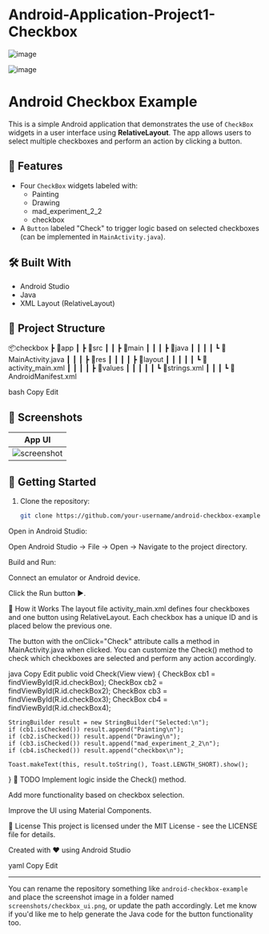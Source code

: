 # Android-Application-Project1-Checkbox

![image](https://github.com/user-attachments/assets/1a8559f8-86a0-4730-a0e1-5a949ecb5a1c)


![image](https://github.com/user-attachments/assets/5bc0576c-7e21-4c88-a39f-6d9027ccfa85)


# Android Checkbox Example

This is a simple Android application that demonstrates the use of `CheckBox` widgets in a user interface using **RelativeLayout**. The app allows users to select multiple checkboxes and perform an action by clicking a button.

## 🧩 Features

- Four `CheckBox` widgets labeled with:
  - Painting
  - Drawing
  - mad_experiment_2_2
  - checkbox
- A `Button` labeled "Check" to trigger logic based on selected checkboxes (can be implemented in `MainActivity.java`).

## 🛠️ Built With

- Android Studio
- Java
- XML Layout (RelativeLayout)

## 📁 Project Structure

📦checkbox
┣ 📂app
┃ ┣ 📂src
┃ ┃ ┣ 📂main
┃ ┃ ┃ ┣ 📂java
┃ ┃ ┃ ┃ ┗ 📜MainActivity.java
┃ ┃ ┃ ┣ 📂res
┃ ┃ ┃ ┃ ┣ 📂layout
┃ ┃ ┃ ┃ ┃ ┗ 📜activity_main.xml
┃ ┃ ┃ ┃ ┣ 📂values
┃ ┃ ┃ ┃ ┃ ┗ 📜strings.xml
┃ ┃ ┃ ┗ 📜AndroidManifest.xml

bash
Copy
Edit

## 📸 Screenshots

| App UI |
|--------|
| ![screenshot](screenshots/checkbox_ui.png) |

## 🚀 Getting Started

1. Clone the repository:
   ```bash
   git clone https://github.com/your-username/android-checkbox-example.git
Open in Android Studio:

Open Android Studio → File → Open → Navigate to the project directory.

Build and Run:

Connect an emulator or Android device.

Click the Run button ▶️.

📄 How it Works
The layout file activity_main.xml defines four checkboxes and one button using RelativeLayout. Each checkbox has a unique ID and is placed below the previous one.

The button with the onClick="Check" attribute calls a method in MainActivity.java when clicked. You can customize the Check() method to check which checkboxes are selected and perform any action accordingly.

java
Copy
Edit
public void Check(View view) {
    CheckBox cb1 = findViewById(R.id.checkBox);
    CheckBox cb2 = findViewById(R.id.checkBox2);
    CheckBox cb3 = findViewById(R.id.checkBox3);
    CheckBox cb4 = findViewById(R.id.checkBox4);

    StringBuilder result = new StringBuilder("Selected:\n");
    if (cb1.isChecked()) result.append("Painting\n");
    if (cb2.isChecked()) result.append("Drawing\n");
    if (cb3.isChecked()) result.append("mad_experiment_2_2\n");
    if (cb4.isChecked()) result.append("checkbox\n");

    Toast.makeText(this, result.toString(), Toast.LENGTH_SHORT).show();
}
📌 TODO
Implement logic inside the Check() method.

Add more functionality based on checkbox selection.

Improve the UI using Material Components.

📜 License
This project is licensed under the MIT License - see the LICENSE file for details.

Created with ❤️ using Android Studio

yaml
Copy
Edit

---

You can rename the repository something like `android-checkbox-example` and place the screenshot image in a folder named `screenshots/checkbox_ui.png`, or update the path accordingly. Let me know if you'd like me to help generate the Java code for the button functionality too.

